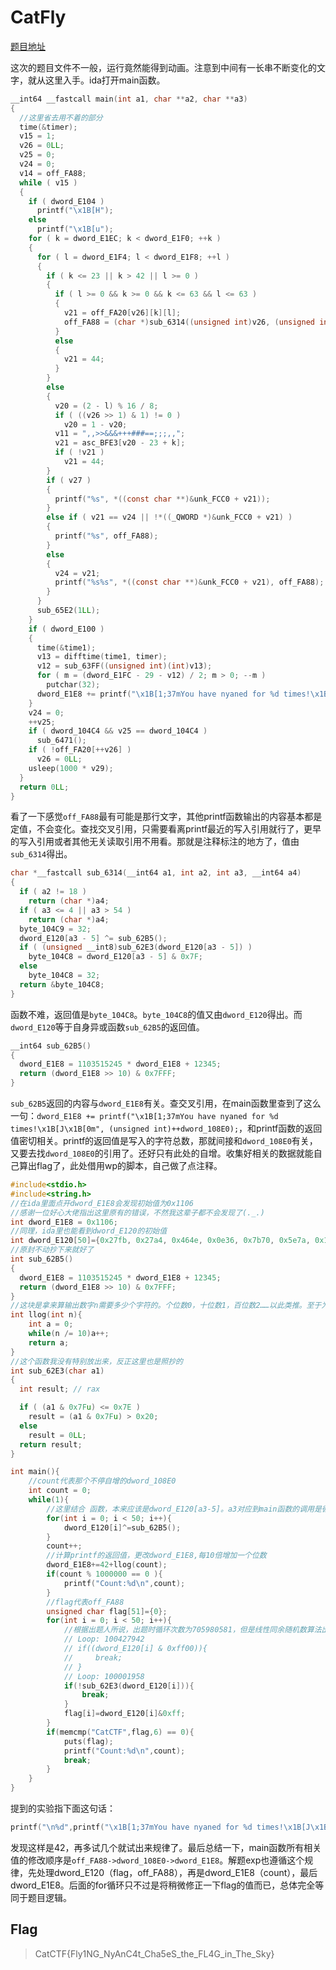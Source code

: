 # CatFly

[题目地址](https://adworld.xctf.org.cn/challenges/details?hash=a47b5186-8d9a-11ed-ab28-000c29bc20bf&task_category_id=4)

这次的题目文件不一般，运行竟然能得到动画。注意到中间有一长串不断变化的文字，就从这里入手。ida打开main函数。

```c
__int64 __fastcall main(int a1, char **a2, char **a3)
{
  //这里省去用不着的部分
  time(&timer);
  v15 = 1;
  v26 = 0LL;
  v25 = 0;
  v24 = 0;
  v14 = off_FA88;
  while ( v15 )
  {
    if ( dword_E104 )
      printf("\x1B[H");
    else
      printf("\x1B[u");
    for ( k = dword_E1EC; k < dword_E1F0; ++k )
    {
      for ( l = dword_E1F4; l < dword_E1F8; ++l )
      {
        if ( k <= 23 || k > 42 || l >= 0 )
        {
          if ( l >= 0 && k >= 0 && k <= 63 && l <= 63 )
          {
            v21 = off_FA20[v26][k][l];
            off_FA88 = (char *)sub_6314((unsigned int)v26, (unsigned int)k, (unsigned int)l, v14);// 最近的写入引用
          }
          else
          {
            v21 = 44;
          }
        }
        else
        {
          v20 = (2 - l) % 16 / 8;
          if ( ((v26 >> 1) & 1) != 0 )
            v20 = 1 - v20;
          v11 = ",,>>&&&+++###==;;;,,";
          v21 = asc_BFE3[v20 - 23 + k];
          if ( !v21 )
            v21 = 44;
        }
        if ( v27 )
        {
          printf("%s", *((const char **)&unk_FCC0 + v21));
        }
        else if ( v21 == v24 || !*((_QWORD *)&unk_FCC0 + v21) )
        {
          printf("%s", off_FA88);
        }
        else
        {
          v24 = v21;
          printf("%s%s", *((const char **)&unk_FCC0 + v21), off_FA88);
        }
      }
      sub_65E2(1LL);
    }
    if ( dword_E100 )
    {
      time(&time1);
      v13 = difftime(time1, timer);
      v12 = sub_63FF((unsigned int)(int)v13);
      for ( m = (dword_E1FC - 29 - v12) / 2; m > 0; --m )
        putchar(32);
      dword_E1E8 += printf("\x1B[1;37mYou have nyaned for %d times!\x1B[J\x1B[0m", (unsigned int)++dword_108E0);
    }
    v24 = 0;
    ++v25;
    if ( dword_104C4 && v25 == dword_104C4 )
      sub_6471();
    if ( !off_FA20[++v26] )
      v26 = 0LL;
    usleep(1000 * v29);
  }
  return 0LL;
}
```

看了一下感觉`off_FA88`最有可能是那行文字，其他printf函数输出的内容基本都是定值，不会变化。查找交叉引用，只需要看离printf最近的写入引用就行了，更早的写入引用或者其他无关读取引用不用看。那就是注释标注的地方了，值由`sub_6314`得出。

```c
char *__fastcall sub_6314(__int64 a1, int a2, int a3, __int64 a4)
{
  if ( a2 != 18 )
    return (char *)a4;
  if ( a3 <= 4 || a3 > 54 )
    return (char *)a4;
  byte_104C9 = 32;
  dword_E120[a3 - 5] ^= sub_62B5();
  if ( (unsigned __int8)sub_62E3(dword_E120[a3 - 5]) )
    byte_104C8 = dword_E120[a3 - 5] & 0x7F;
  else
    byte_104C8 = 32;
  return &byte_104C8;
}
```

函数不难，返回值是`byte_104C8`。`byte_104C8`的值又由`dword_E120`得出。而`dword_E120`等于自身异或函数`sub_62B5`的返回值。

```c
__int64 sub_62B5()
{
  dword_E1E8 = 1103515245 * dword_E1E8 + 12345;
  return (dword_E1E8 >> 10) & 0x7FFF;
}
```

`sub_62B5`返回的内容与`dword_E1E8`有关。查交叉引用，在main函数里查到了这么一句：`dword_E1E8 += printf("\x1B[1;37mYou have nyaned for %d times!\x1B[J\x1B[0m", (unsigned int)++dword_108E0);`，和printf函数的返回值密切相关。printf的返回值是写入的字符总数，那就间接和`dword_108E0`有关，又要去找`dword_108E0`的引用了。还好只有此处的自增。收集好相关的数据就能自己算出flag了，此处借用wp的脚本，自己做了点注释。

```c
#include<stdio.h>
#include<string.h>
//在ida里面点开dword_E1E8会发现初始值为0x1106
//感谢一位好心大佬指出这里原有的错误，不然我这辈子都不会发现了(._.)
int dword_E1E8 = 0x1106;
//同理，ida里也能看到dword_E120的初始值
int dword_E120[50]={0x27fb, 0x27a4, 0x464e, 0x0e36, 0x7b70, 0x5e7a, 0x1a4a, 0x45c1, 0x2bdf, 0x23bd, 0x3a15, 0x5b83, 0x1e15, 0x5367, 0x50b8, 0x20ca, 0x41f5, 0x57d1, 0x7750, 0x2adf, 0x11f8, 0x09bb, 0x5724, 0x7374, 0x3ce6, 0x646e, 0x010c, 0x6e10, 0x64f4, 0x3263, 0x3137, 0x00b8, 0x229c, 0x7bcd, 0x73bd, 0x480c, 0x14db, 0x68b9, 0x5c8a, 0x1b61, 0x6c59, 0x5707, 0x09e6, 0x1fb9, 0x2ad3, 0x76d4, 0x3113, 0x7c7e, 0x11e0, 0x6c70};
//原封不动抄下来就好了
int sub_62B5()
{
  dword_E1E8 = 1103515245 * dword_E1E8 + 12345;
  return (dword_E1E8 >> 10) & 0x7FFF;
}
//这块是拿来算输出数字n需要多少个字符的。个位数0，十位数1，百位数2……以此类推。至于为什么和一般理解的不一样，我也不太清楚，自己做了个实验发现的
int llog(int n){
    int a = 0;
    while(n /= 10)a++;
    return a;
}
//这个函数我没有特别放出来，反正这里也是照抄的
int sub_62E3(char a1)
{
  int result; // rax

  if ( (a1 & 0x7Fu) <= 0x7E )
    result = (a1 & 0x7Fu) > 0x20;
  else
    result = 0LL;
  return result;
}

int main(){
    //count代表那个不停自增的dword_108E0
    int count = 0;
    while(1){
        //这里结合 函数，本来应该是dword_E120[a3-5]。a3对应到main函数的调用是循环索引l，还挺麻烦的。其实只需要把鼠标悬停在dword_E120上，就能发现它的大小是50，直接这么设定就好了。一个偷懒的方法，很多情况还是要动调确定
        for(int i = 0; i < 50; i++){
            dword_E120[i]^=sub_62B5();
        }
        count++;
        //计算printf的返回值，更改dword_E1E8,每10倍增加一个位数
        dword_E1E8+=42+llog(count);
        if(count % 1000000 == 0 ){
            printf("Count:%d\n",count);
        }
        //flag代表off_FA88
        unsigned char flag[51]={0};
        for(int i = 0; i < 50; i++){
            //根据出题人所说，出题时循环次数为705980581，但是线性同余随机数算法出现了循环导致在100427942就出现了flag，若只考虑数组的最低字节，能在100001958得到flag
            // Loop: 100427942
            // if((dword_E120[i] & 0xff00)){
            //     break;
            // }
            // Loop: 100001958
            if(!sub_62E3(dword_E120[i])){
                break;
            }
            flag[i]=dword_E120[i]&0xff;
        }
        if(memcmp("CatCTF",flag,6) == 0){
            puts(flag);
            printf("Count:%d\n",count);
            break;
        }
    }
}
```

提到的实验指下面这句话：

```c
printf("\n%d",printf("\x1B[1;37mYou have nyaned for %d times!\x1B[J\x1B[0m",1));
```

发现这样是42，再多试几个就试出来规律了。最后总结一下，main函数所有相关值的修改顺序是`off_FA88->dword_108E0->dword_E1E8`。解题exp也遵循这个规律，先处理dword_E120（flag，off_FA88），再是dword_E1E8（count），最后dword_E1E8。后面的for循环只不过是将稍微修正一下flag的值而已，总体完全等同于题目逻辑。

## Flag
> CatCTF{Fly1NG_NyAnC4t_Cha5eS_the_FL4G_in_The_Sky}
